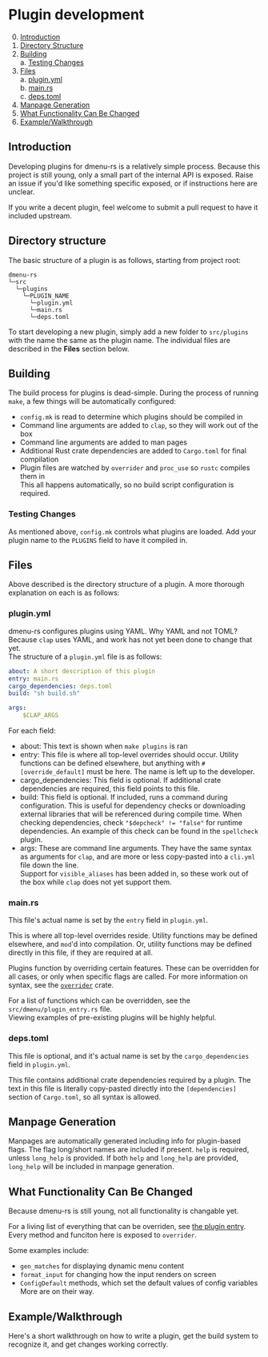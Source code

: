 # Plugin development

0. [Introduction](#introduction)
1. [Directory Structure](#directory-structure)
2. [Building](#building)  
   a. [Testing Changes](#testing-changes)
3. [Files](#files)  
   a. [plugin.yml](#pluginyml)  
   b. [main.rs](#mainrs)  
   c. [deps.toml](#depstoml)
4. [Manpage Generation](#manpage-generation)
5. [What Functionality Can Be Changed](#what-functionality-can-be-changed)
6. [Example/Walkthrough](#examplewalkthrough)

## Introduction

Developing plugins for dmenu-rs is a relatively simple process. Because this project is still
young, only a small part of the internal API is exposed. Raise an issue if you'd like
something specific exposed, or if instructions here are unclear.

If you write a decent plugin, feel welcome to submit a pull request to have it included upstream.

## Directory structure
The basic structure of a plugin is as follows, starting from project root:
```
dmenu-rs
└─src
  └─plugins
    └─PLUGIN_NAME
      └─plugin.yml
      └─main.rs
      └─deps.toml
```
To start developing a new plugin, simply add a new folder to `src/plugins` with the name the
same as the plugin name. The individual files are described in the **Files** section below.

## Building
The build process for plugins is dead-simple. During the process of running `make`, a few
things will be automatically configured:
- `config.mk` is read to determine which plugins should be compiled in
- Command line arguments are added to `clap`, so they will work out of the box
- Command line arguments are added to man pages
- Additional Rust crate dependencies are added to `Cargo.toml` for final compilation
- Plugin files are watched by `overrider` and `proc_use` so `rustc` compiles them in  
This all happens automatically, so no build script configuration is required.

### Testing Changes
As mentioned above, `config.mk` controls what plugins are loaded. Add your plugin name to the
`PLUGINS` field to have it compiled in.

## Files
Above described is the directory structure of a plugin. A more thorough explanation on each
is as follows:
### plugin.yml
dmenu-rs configures plugins using YAML. Why YAML and not TOML? Because `clap` uses YAML, and
work has not yet been done to change that yet.  
The structure of a `plugin.yml` file is as follows:
```yaml
about: A short description of this plugin
entry: main.rs
cargo_dependencies: deps.toml
build: "sh build.sh"

args:
	$CLAP_ARGS
```
For each field:  
- about: This text is shown when `make plugins` is ran
- entry: This file is where all top-level overrides should occur. Utility functions can
  be defined elsewhere, but anything with `#[override_default]` must be here. The name
  is left up to the developer.
- cargo_dependencies: This field is optional. If additional crate dependencies are required,
  this field points to this file.
- build: This field is optional. If included, runs a command during configuration. This is
  useful for dependency checks or downloading external libraries that will be referenced
  during compile time. When checking dependencies, check `"$depcheck" != "false"` for
  runtime dependencies. An example of this check can be found in the `spellcheck` plugin.
- args: These are command line arguments. They have the same syntax as arguments for `clap`,
  and are more or less copy-pasted into a `cli.yml` file down the line.  
  Support for `visible_aliases` has been added in, so these work out of the box while `clap`
  does not yet support them.

### main.rs
This file's actual name is set by the `entry` field in `plugin.yml`.

This is where all top-level overrides reside. Utility functions may be defined elsewhere,
and `mod`'d into compilation. Or, utility functions may be defined directly in this file, if
they are required at all.

Plugins function by overriding certain features. These can be overridden for all cases, or
only when specific flags are called. For more information on syntax, see the 
[`overrider`](https://docs.rs/overrider/0.6.1/overrider/) crate.

For a list of functions which can be overridden, see the `src/dmenu/plugin_entry.rs` file.  
Viewing examples of pre-existing plugins will be highly helpful.

### deps.toml
This file is optional, and it's actual name is set by the `cargo_dependencies` field in
`plugin.yml`.

This file contains additional crate dependencies required by a plugin. The text in this
file is literally copy-pasted directly into the `[dependencies]` section of `Cargo.toml`,
so all syntax is allowed.


## Manpage Generation
Manpages are automatically generated including info for plugin-based flags. The flag
long/short names are included if present. `help` is required, unless `long_help` is
provided. If both `help` and `long_help` are provided, `long_help` will be included
in manpage generation.

## What Functionality Can Be Changed
Because dmenu-rs is still young, not all functionality is changable yet.

For a living list of everything that can be overriden, see
[the plugin entry](../dmenu/plugin_entry.rs). Every method and funciton here is exposed
to `overrider`.

Some examples include:
- `gen_matches` for displaying dynamic menu content
- `format_input` for changing how the input renders on screen
- `ConfigDefault` methods, which set the default values of config variables  
More are on their way.

## Example/Walkthrough
Here's a short walkthrough on how to write a plugin, get the build system to recognize it,
and get changes working correctly.
